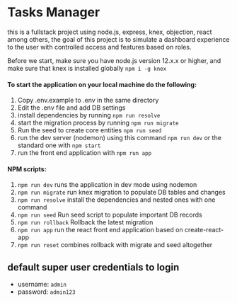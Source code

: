 # Tasks Manager
this is a fullstack project using node.js, express, knex, objection, react among others, the goal of this project is to simulate a dashboard experience to the user with controlled access and features based on roles.

Before we start, make sure you have node.js version 12.x.x or higher, and make sure that knex is installed globally `npm i -g knex`

#### To start the application on your local machine do the following:

1. Copy .env.example to .env in the same directory
2. Edit the .env file and add DB settings
3. install dependencies by running `npm run resolve`
4. start the migration process by running `npm run migrate`
5. Run the seed to create core entities `npm run seed`
6. run the dev server (nodemon) using this command `npm run dev` or the standard one with `npm start`
7. run the front end application with `npm run app`

#### NPM scripts:

1. `npm run dev` runs the application in dev mode using nodemon
2. `npm run migrate` run knex migration to populate DB tables and changes
3. `npm run resolve` install the dependencies and nested ones with one command
4. `npm run seed` Run seed script to populate important DB records
5. `npm run rollback` Rollback the latest migration
5. `npm run app` run the react front end application based on create-react-app
6. `npm run reset` combines rollback with migrate and seed altogether

## default super user credentials to login
- username: `admin`
- password: `admin123`